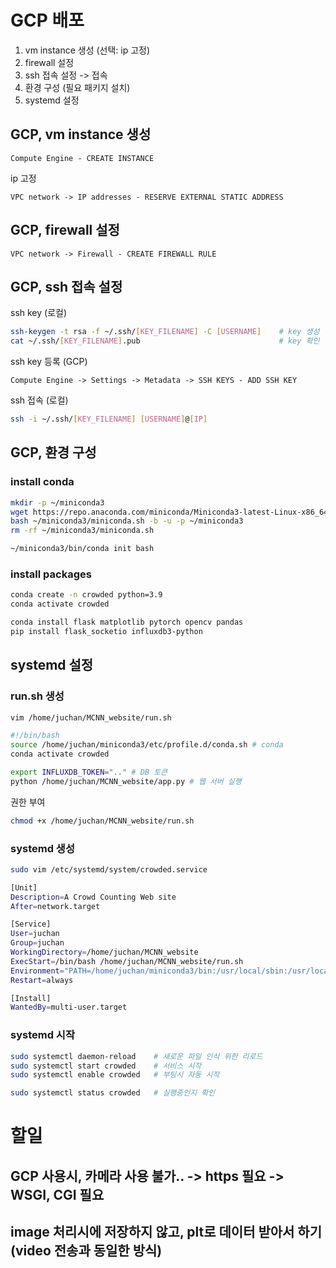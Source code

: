 # GCP 배포
1. vm instance 생성 (선택: ip 고정)
2. firewall 설정
3. ssh 접속 설정 -> 접속
4. 환경 구성 (필요 패키지 설치)
5. systemd 설정

## GCP, vm instance 생성
```
Compute Engine - CREATE INSTANCE
```
ip 고정
```
VPC network -> IP addresses - RESERVE EXTERNAL STATIC ADDRESS
```

## GCP, firewall 설정
```
VPC network -> Firewall - CREATE FIREWALL RULE
```

## GCP, ssh 접속 설정
ssh key (로컬)
```sh
ssh-keygen -t rsa -f ~/.ssh/[KEY_FILENAME] -C [USERNAME]    # key 생성
cat ~/.ssh/[KEY_FILENAME].pub                               # key 확인
```
ssh key 등록 (GCP)
```
Compute Engine -> Settings -> Metadata -> SSH KEYS - ADD SSH KEY
```
ssh 접속 (로컬)
```sh
ssh -i ~/.ssh/[KEY_FILENAME] [USERNAME]@[IP]
```

## GCP, 환경 구성
### install conda
```sh
mkdir -p ~/miniconda3
wget https://repo.anaconda.com/miniconda/Miniconda3-latest-Linux-x86_64.sh -O ~/miniconda3/miniconda.sh
bash ~/miniconda3/miniconda.sh -b -u -p ~/miniconda3
rm -rf ~/miniconda3/miniconda.sh

~/miniconda3/bin/conda init bash
```

### install packages
```sh
conda create -n crowded python=3.9
conda activate crowded

conda install flask matplotlib pytorch opencv pandas
pip install flask_socketio influxdb3-python
```

## systemd 설정
### run.sh 생성
```sh
vim /home/juchan/MCNN_website/run.sh
```
```sh
#!/bin/bash
source /home/juchan/miniconda3/etc/profile.d/conda.sh # conda
conda activate crowded

export INFLUXDB_TOKEN=".." # DB 토큰
python /home/juchan/MCNN_website/app.py # 웹 서버 실행
```
권한 부여
```sh
chmod +x /home/juchan/MCNN_website/run.sh
```

### systemd 생성
```sh
sudo vim /etc/systemd/system/crowded.service
```
```sh
[Unit]
Description=A Crowd Counting Web site
After=network.target

[Service]
User=juchan
Group=juchan
WorkingDirectory=/home/juchan/MCNN_website
ExecStart=/bin/bash /home/juchan/MCNN_website/run.sh
Environment="PATH=/home/juchan/miniconda3/bin:/usr/local/sbin:/usr/local/bin:/usr/sbin:/usr/bin:/sbin:/bin"
Restart=always

[Install]
WantedBy=multi-user.target
```

### systemd 시작
```sh
sudo systemctl daemon-reload    # 새로운 파일 인식 위한 리로드
sudo systemctl start crowded    # 서비스 시작
sudo systemctl enable crowded   # 부팅시 자동 시작

sudo systemctl status crowded   # 실행중인지 확인
```


# 할일
## GCP 사용시, 카메라 사용 불가.. -> https 필요 -> WSGI, CGI 필요
## image 처리시에 저장하지 않고, plt로 데이터 받아서 하기 (video 전송과 동일한 방식)